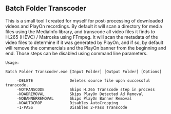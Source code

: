 ## Batch Folder Transcoder

This is a small tool I created for myself for post-processing of downloaded videos and PlayOn recordings.
By default it will scan a directory for media files using the MediaInfo library, and transcode all video files it finds to H.265 (HEVC) / Matroska using FFmpeg.
It will scan the metadata of the video files to determine if it was generated by PlayOn, and if so, by default will remove the commercials and the PlayOn banner from the beginning and end.
Those steps can be disabled using command line parameters.

```
Usage:

Batch Folder Transcoder.exe [Input Folder] [Output Folder] [Options]

     -DELETE                Deletes source file upon successful transcode.
     -NOTRANSCODE           Skips H.265 Transcode step in process
     -NOADREMOVAL           Skips PlayOn Detected Ad Removal
     -NOBANNERREMOVAL       Skips PlayOn Banner Removal
     -NOAUTOCROP            Disables AutoCropping
     -1-PASS                Disables 2-Pass Transcode
```
